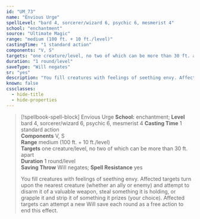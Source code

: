 ```yaml
---
id: "UM_73"
name: "Envious Urge"
spellLevel: "bard 4, sorcerer/wizard 6, psychic 6, mesmerist 4"
school: "enchantment"
source: "Ultimate Magic"
range: "medium (100 ft. + 10 ft./level)"
castingTime: "1 standard action"
components: "V, S"
targets: "one creature/level, no two of which can be more than 30 ft. apart"
duration: "1 round/level"
saveType: "Will negates"
sr: "yes"
description: "You fill creatures with feelings of seething envy. Affected targets turn upon the nearest creature (whether an ally or enemy) and attempt to disarm it of a valuable weapon, steal something it is holding, or grapple it and strip it of something it prizes (your choice). Affected targets can attempt a new Will save each round as a free action to end this effect."
known: false
cssclasses:
  - hide-title
  - hide-properties
---
```


> [!spellbook-spell-block] Envious Urge
> **School:** enchantment; **Level** bard 4, sorcerer/wizard 6, psychic 6, mesmerist 4
> **Casting Time** 1 standard action  
> **Components** V, S  
> **Range** medium (100 ft. + 10 ft./level)  
> **Targets** one creature/level, no two of which can be more than 30 ft. apart  
> **Duration** 1 round/level  
> **Saving Throw** Will negates; **Spell Resistance** yes
> 
> You fill creatures with feelings of seething envy. Affected targets turn upon the nearest creature (whether an ally or enemy) and attempt to disarm it of a valuable weapon, steal something it is holding, or grapple it and strip it of something it prizes (your choice). Affected targets can attempt a new Will save each round as a free action to end this effect.